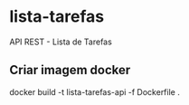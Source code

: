 # lista-tarefas
API REST - Lista de Tarefas


## Criar imagem docker
docker build -t lista-tarefas-api -f Dockerfile .

